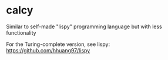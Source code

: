 # calcy
Similar to self-made "lispy" programming language but with less functionality

For the Turing-complete version, see lispy:
https://github.com/hhuang97/lispy
